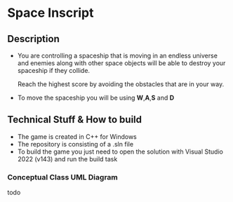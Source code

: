 # Space Inscript

## Description
 - You are controlling a spaceship that is moving in an endless universe and enemies along with other space objects will be able to destroy your spaceship if they collide.

   Reach the highest score by avoiding the obstacles that are in your way.
  
 - To move the spaceship you will be using **W**,**A**,**S** and **D**
 

## Technical Stuff & How to build

- The game is created in C++ for Windows
- The repository is consisting of a .sln file
- To build the game you just need to open the solution with Visual Studio 2022 (v143) and run the build task


### Conceptual Class UML Diagram
todo
 
